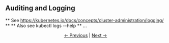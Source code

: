 ## Auditing and Logging

 ** See https://kubernetes.io/docs/concepts/cluster-administration/logging/ **
 ** Also see kubectl logs --help **
...

<p align="center"><a href="./Authorization.md">&larr;&nbsp;Previous</a>&nbsp;&vert;&nbsp;<a href="./Resources.md">Next&nbsp;&rarr;</a></p>
